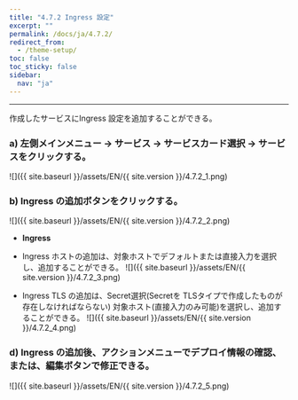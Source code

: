 ```yaml
---
title: "4.7.2 Ingress 設定"
excerpt: ""
permalink: /docs/ja/4.7.2/
redirect_from:
  - /theme-setup/
toc: false
toc_sticky: false
sidebar:
  nav: "ja"
---
```


---
作成したサービスにIngress 設定を追加することができる。

### a\) 左側メインメニュー → サービス → サービスカード選択 → サービスをクリックする。
![]({{ site.baseurl }}/assets/EN/{{ site.version }}/4.7.2_1.png)

### b\) Ingress の追加ボタンをクリックする。
![]({{ site.baseurl }}/assets/EN/{{ site.version }}/4.7.2_2.png)

* **Ingress**

* Ingress ホストの追加は、対象ホストでデフォルトまたは直接入力を選択し、追加することができる。
![]({{ site.baseurl }}/assets/EN/{{ site.version }}/4.7.2_3.png)

* Ingress TLS の追加は、Secret選択(Secretを TLSタイプで作成したものが存在しなければならない) 対象ホスト(直接入力のみ可能)を選択し、追加することができる。
![]({{ site.baseurl }}/assets/EN/{{ site.version }}/4.7.2_4.png)

### d\) Ingress の追加後、アクションメニューでデプロイ情報の確認、または、編集ボタンで修正できる。
![]({{ site.baseurl }}/assets/EN/{{ site.version }}/4.7.2_5.png)
